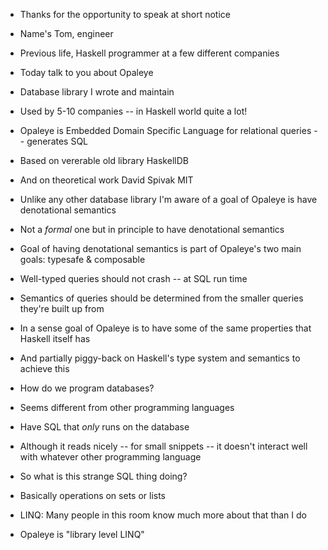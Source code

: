 * Thanks for the opportunity to speak at short notice

* Name's Tom, engineer

* Previous life, Haskell programmer at a few different companies

* Today talk to you about Opaleye

* Database library I wrote and maintain

* Used by 5-10 companies -- in Haskell world quite a lot!

* Opaleye is Embedded Domain Specific Language for relational queries -- generates SQL

* Based on vererable old library HaskellDB

* And on theoretical work David Spivak MIT

* Unlike any other database library I'm aware of a goal of Opaleye is have denotational semantics

* Not a *formal* one but in principle to have denotational semantics

* Goal of having denotational semantics is part of Opaleye's two main goals: typesafe & composable

* Well-typed queries should not crash -- at SQL run time

* Semantics of queries  should be determined from the smaller queries they're built up from

* In a sense goal of Opaleye is to have some of the same properties that Haskell itself has

* And partially piggy-back on Haskell's type system and semantics to achieve this

* How do we program databases?

* Seems different from other programming languages

* Have SQL that *only* runs on the database

* Although it reads nicely -- for small snippets -- it doesn't interact well with whatever other programming language

* So what is this strange SQL thing doing?

* Basically operations on sets or lists

* LINQ: Many people in this room know much more about that than I do

* Opaleye is "library level LINQ"
